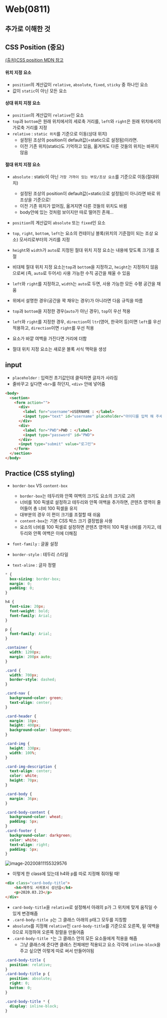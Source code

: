 # Web(0811)

## 추가로 이해한 것

## CSS Position (중요)

[(출처)CSS position MDN 참고](https://developer.mozilla.org/ko/docs/Web/CSS/position)

#### 위치 지정 요소

- `position`의 계산값이 `relative`, `absolute`, `fixed`, `sticky` 중 하나인 요소
- 값이 `static`이 아닌 모든 요소

#### 상대 위치 지정 요소

- `position`의 계산값이 `relative`인 요소
-  `top`과 `bottom`은 원래 위치에서의 세로축 거리를, `left`와 `right`은 원래 위치에서의 가로축 거리를 지정
- `relative` : `static 위치`를 기준으로 이동(상대 위치)
  - 설정된 조상의 position이 default값(=static으로 설정됨)이라면.
  - 이전 기존 위치(static)도 기억하고 있음, 옮겨져도 다른 것들의 위치는 바뀌지 않음

#### 절대 위치 지정 요소

- `absolute` : static이 아닌 `가장 가까이 있는 부모/조상 요소`를 기준으로 이동(절대위치)
  - 설정된 조상의 position이 default값(=static으로 설정됨)이 아니라면 바로 위 조상을 기준으로!
  - 이전 기존 위치가 없어짐, 옮겨지면 다른 것들의 위치도 바뀜
  - body안에 있는 것처럼 보이지만 따로 떨어진 존재...

- `position`의 계산값이 `absolute` 또는 `fixed`인 요소
- `top`, `right`, `bottom`, `left`는 요소의 컨테이닝 블록(위치의 기준점이 되는 조상 요소) 모서리로부터의 거리를 지정
- `height`와 `width`가 `auto`로 지정된 절대 위치 지정 요소는 내용에 맞도록 크기를 조절
- 비대체 절대 위치 지정 요소는`top`과 `bottom`을 지정하고, `height`는 지정하지 않음으로써 (즉, `auto`로 두어서) 사용 가능한 수직 공간을 채울 수 있음
- `left`와 `right`를 지정하고, `width`는 `auto`로 두면, 사용 가능한 모든 수평 공간을 채움
- 위에서 설명한 경우(공간을 꽉 채우는 경우)가 아니라면 다음 규칙을 따름
- `top`과 `bottom`을 지정한 경우(`auto`가 아닌 경우), `top`이 우선 적용
- `left`와 `right`를 지정한 경우, `direction`이 `ltr`(영어, 한국어 등)이면 `left`를 우선 적용하고, `direction`이면 `right`를 우선 적용
- 요소가 바깥 여백을 가진다면 거리에 더함
- 절대 위치 지정 요소는 새로운 블록 서식 맥락을 생성



## input

- `placeholder` : 입력전 초기값인데 클릭하면 글자가 사라짐
- 줄바꾸고 싶다면 `<br>`를 하던지, `<div>` 안에 넣어줌

```html
<body>
  <section>
    <form action="">
      <div>
        <label for="username">USERNAME : </label>
        <input type="text" id="username" placeholder="아이디를 입력 해 주세요.">
      </div>
      <div>
        <label for="PWD">PWD : </label>
        <input type="password" id="PWD">
      </div>
      <input type="submit" value="로그인">
    </form>
  </section>
</body>
```





## Practice (CSS styling)

- `border-box` VS `content-box`

  - `border-box`는 테두리와 안쪽 여백의 크기도 요소의 크기로 고려
  - 너비를 100 픽셀로 설정하고 테두리와 안쪽 여백을 추가하면, 콘텐츠 영역이 줄어들어 총 너비 100 픽셀을 유지
  - 대부분의 경우 이 편이 크기를 조절할 때 쉬움
  - `content-box`는 기본 CSS 박스 크기 결정법을 사용
  - 요소의 너비를 100 픽셀로 설정하면 콘텐츠 영역이 100 픽셀 너비를 가지고, 테두리와 안쪽 여백은 이에 더해짐

  

- `font-family` : 글꼴 설정

- `border-style` : 테두리 스타일

- `text-aline` : 글자 정렬

```css
* {
  box-sizing: border-box;
  margin: 0;
  padding: 0;
}

h4 {
  font-size: 20px;
  font-weight: bold;
  font-family: Arial; 
}

p {
  font-family: Arial;
}

.container {
  width: 1200px;
  margin: 200px auto;
}

.card {
  width: 700px;
  border-style: dashed;
}

.card-nav {
  background-color: green;
  text-align: center;
}

.card-header {
  margin: 18px;
  height: 400px;
  background-color: limegreen;
}

.card-img {
  height: 330px;
  width: 100%;
}

.card-img-description {
  text-align: center;
  color: white;
  height: 70px;
}

.card-body {
  margin: 36px;
}

.card-body-content {
  background-color: wheat;
  padding: 5px;
}
.card-footer {
  background-color: darkgreen;
  color: white;
  text-align: right;
  padding: 5px;
}
```



![image-20200811155329576](C:\Users\aclass\AppData\Roaming\Typora\typora-user-images\image-20200811155329576.png)

- 이렇게 한 class에 있는데 h4와 p를 따로 지정해 줘야될 때!

```html
<div class="card-body-title">
    <h4>제주도 서귀포시 성산읍</h4>
    <p>2020.03.23</p>
</div>
```

- `card-body-title`을 `relative`로 설정해서 아래의 p가 그 위치에 맞게 움직일 수 있게 변경해줌
-  `.card-body-title p`는 그 클래스 아래의 p태그 모두를 지칭함
  - `absolute`를 지정해 `relative`인 `card-body-title`를 기준으로 오른쪽, 밑 여백을 0으로 지정하여 오른쪽 정렬을 만들어줌
- `.card-body-title *`는  그 클래스 안의 모든 요소들에게 적용을 해줌
  - 그냥 클래스에 준다면 클래스 전체에만 적용되고 요소 각각에 `inline-block`을 주고 싶으면 이렇게 따로 써서 만들어야됨

```css
.card-body-title {
  position: relative;  
}
.card-body-title p {
  position: absolute;
  right: 0;
  bottom: 0;
}

.card-body-title * {
  display: inline-block;
}
```

